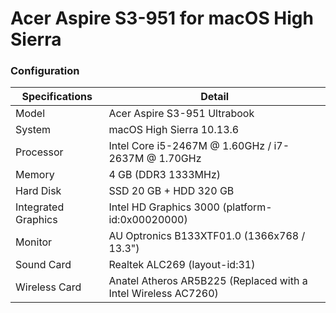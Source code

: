 # Acer Aspire S3-951 for macOS High Sierra

### Configuration

| Specifications      | Detail                                                          |
| ------------------- | --------------------------------------------------------------- |
| Model               | Acer Aspire S3-951 Ultrabook                                    |
| System              | macOS High Sierra 10.13.6 | 17G2208                             |
| Processor           | Intel Core i5-2467M @ 1.60GHz / i7-2637M @ 1.70GHz              |
| Memory              | 4 GB (DDR3 1333MHz)                                             |
| Hard Disk           | SSD 20 GB + HDD 320 GB                                          |
| Integrated Graphics | Intel HD Graphics 3000 (platform-id:0x00020000)                 |
| Monitor             | AU Optronics B133XTF01.0 (1366x768 / 13.3")                     |
| Sound Card          | Realtek ALC269 (layout-id:31)                                   |
| Wireless Card       | Anatel Atheros AR5B225 (Replaced with a Intel Wireless AC7260)  |
